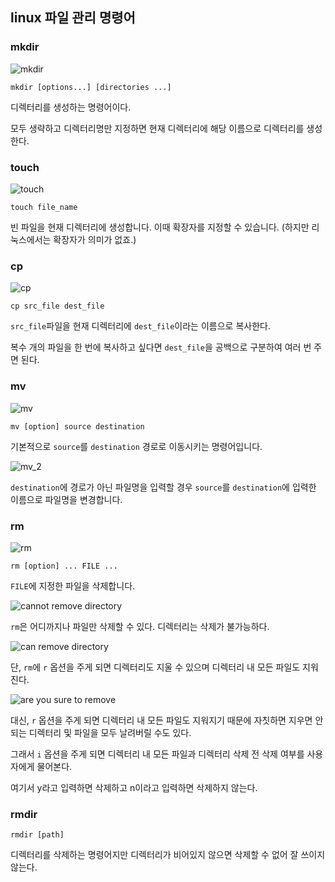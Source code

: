 ## linux 파일 관리 명령어

### mkdir

![mkdir](https://user-images.githubusercontent.com/51042546/86507593-60bf6200-be14-11ea-83ac-14a72acbec4a.JPG)

`mkdir [options...] [directories ...]`

디렉터리를 생성하는 명령어이다.

모두 생략하고 디렉터리명만 지정하면 현재 디렉터리에 해당 이름으로 디렉터리를 생성한다.

### touch

![touch](https://user-images.githubusercontent.com/51042546/86507651-e216f480-be14-11ea-800b-92a9be975440.JPG)

`touch file_name`

빈 파일을 현재 디렉터리에 생성합니다. 이때 확장자를 지정할 수 있습니다.
(하지만 리눅스에서는 확장자가 의미가 없죠.)

### cp

![cp](https://user-images.githubusercontent.com/51042546/86508333-3a9cc080-be1a-11ea-86ff-3283de845eac.JPG)

`cp src_file dest_file`

`src_file`파일을 현재 디렉터리에 `dest_file`이라는 이름으로 복사한다.

복수 개의 파일을 한 번에 복사하고 싶다면 `dest_file`을 공백으로 구분하여 여러 번 주면 된다.

### mv

![mv](https://user-images.githubusercontent.com/51042546/86507702-4f2a8a00-be15-11ea-94d5-52fa888935ff.JPG)

`mv [option] source destination`

기본적으로 `source`를 `destination` 경로로 이동시키는 명령어입니다.

![mv_2](https://user-images.githubusercontent.com/51042546/86507788-1212c780-be16-11ea-87a2-bc63bf673eda.JPG)

`destination`에 경로가 아닌 파일명을 입력할 경우 `source`를 `destination`에 입력한 이름으로 파일명을 변경합니다.

### rm

![rm](https://user-images.githubusercontent.com/51042546/86507874-703faa80-be16-11ea-9883-6d8f14b5e77e.JPG)

`rm [option] ... FILE ...`

`FILE`에 지정한 파일을 삭제합니다.

![cannot remove directory](https://user-images.githubusercontent.com/51042546/86507911-b432af80-be16-11ea-8b44-bb5a7aedf5ec.JPG)

`rm`은 어디까지나 파일만 삭제할 수 있다. 디렉터리는 삭제가 불가능하다.

![can remove directory](https://user-images.githubusercontent.com/51042546/86507950-08d62a80-be17-11ea-9de9-c9e021509deb.JPG)

단, `rm`에 `r` 옵션을 주게 되면 디렉터리도 지울 수 있으며 디렉터리 내 모든 파일도 지워진다.

![are you sure to remove](https://user-images.githubusercontent.com/51042546/86508013-7c783780-be17-11ea-8e92-81bc27f933be.JPG)

대신, `r` 옵션을 주게 되면 디렉터리 내 모든 파일도 지워지기 때문에 자칫하면 지우면 안 되는 디렉터리 및 파일을 모두 날려버릴 수도 있다.

그래서 `i` 옵션을 주게 되면 디렉터리 내 모든 파일과 디렉터리 삭제 전 삭제 여부를 사용자에게 물어본다.

여기서 y라고 입력하면 삭제하고 n이라고 입력하면 삭제하지 않는다.

### rmdir

`rmdir [path]`

디렉터리를 삭제하는 명령어지만 디렉터리가 비어있지 않으면 삭제할 수 없어 잘 쓰이지 않는다.